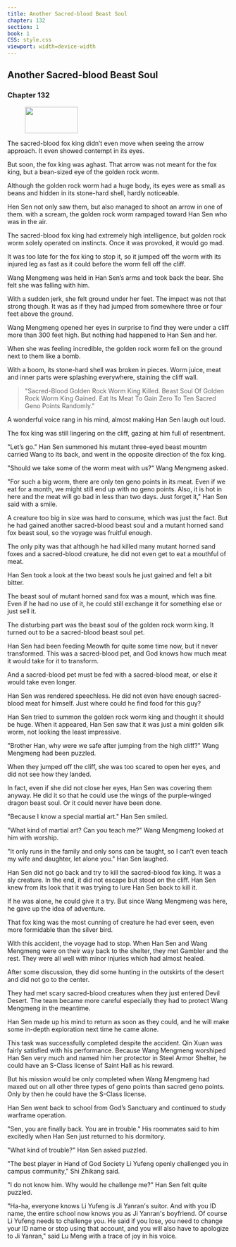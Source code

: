 ```yaml
---
title: Another Sacred-blood Beast Soul
chapter: 132
section: 1
book: 1
CSS: style.css
viewport: width=device-width
---
```


## Another Sacred-blood Beast Soul

### Chapter 132

<figure>
	<img src="../Images/gem.gif" alt="" id="gem" width="120" height="60" />
</figure>

The sacred-blood fox king didn’t even move when seeing the arrow approach. It even showed contempt in its eyes.

But soon, the fox king was aghast. That arrow was not meant for the fox king, but a bean-sized eye of the golden rock worm.

Although the golden rock worm had a huge body, its eyes were as small as beans and hidden in its stone-hard shell, hardly noticeable.

Hen Sen not only saw them, but also managed to shoot an arrow in one of them. with a scream, the golden rock worm rampaged toward Han Sen who was in the air.

The sacred-blood fox king had extremely high intelligence, but golden rock worm solely operated on instincts. Once it was provoked, it would go mad.

It was too late for the fox king to stop it, so it jumped off the worm with its injured leg as fast as it could before the worm fell off the cliff.

Wang Mengmeng was held in Han Sen’s arms and took back the bear. She felt she was falling with him.

With a sudden jerk, she felt ground under her feet. The impact was not that strong though. It was as if they had jumped from somewhere three or four feet above the ground.

Wang Mengmeng opened her eyes in surprise to find they were under a cliff more than 300 feet high. But nothing had happened to Han Sen and her.

When she was feeling incredible, the golden rock worm fell on the ground next to them like a bomb.

With a boom, its stone-hard shell was broken in pieces. Worm juice, meat and inner parts were splashing everywhere, staining the cliff wall.

> "Sacred-Blood Golden Rock Worm King Killed. Beast Soul Of Golden Rock Worm King Gained. Eat Its Meat To Gain Zero To Ten Sacred Geno Points Randomly."

A wonderful voice rang in his mind, almost making Han Sen laugh out loud.

The fox king was still lingering on the cliff, gazing at him full of resentment.

"Let’s go." Han Sen summoned his mutant three-eyed beast mountm carried Wang to its back, and went in the opposite direction of the fox king.

"Should we take some of the worm meat with us?" Wang Mengmeng asked.

"For such a big worm, there are only ten geno points in its meat. Even if we eat for a month, we might still end up with no geno points. Also, it is hot in here and the meat will go bad in less than two days. Just forget it," Han Sen said with a smile.

A creature too big in size was hard to consume, which was just the fact. But he had gained another sacred-blood beast soul and a mutant horned sand fox beast soul, so the voyage was fruitful enough.

The only pity was that although he had killed many mutant horned sand foxes and a sacred-blood creature, he did not even get to eat a mouthful of meat.

Han Sen took a look at the two beast souls he just gained and felt a bit bitter.

The beast soul of mutant horned sand fox was a mount, which was fine. Even if he had no use of it, he could still exchange it for something else or just sell it.

The disturbing part was the beast soul of the golden rock worm king. It turned out to be a sacred-blood beast soul pet.

Han Sen had been feeding Meowth for quite some time now, but it never transformed. This was a sacred-blood pet, and God knows how much meat it would take for it to transform.

And a sacred-blood pet must be fed with a sacred-blood meat, or else it would take even longer.

Han Sen was rendered speechless. He did not even have enough sacred-blood meat for himself. Just where could he find food for this guy?

Han Sen tried to summon the golden rock worm king and thought it should be huge. When it appeared, Han Sen saw that it was just a mini golden silk worm, not looking the least impressive.

"Brother Han, why were we safe after jumping from the high cliff?" Wang Mengmeng had been puzzled.

When they jumped off the cliff, she was too scared to open her eyes, and did not see how they landed.

In fact, even if she did not close her eyes, Han Sen was covering them anyway. He did it so that he could use the wings of the purple-winged dragon beast soul. Or it could never have been done.

"Because I know a special martial art." Han Sen smiled.

"What kind of martial art? Can you teach me?" Wang Mengmeng looked at him with worship.

"It only runs in the family and only sons can be taught, so I can’t even teach my wife and daughter, let alone you." Han Sen laughed.

Han Sen did not go back and try to kill the sacred-blood fox king. It was a sly creature. In the end, it did not escape but stood on the cliff. Han Sen knew from its look that it was trying to lure Han Sen back to kill it.

If he was alone, he could give it a try. But since Wang Mengmeng was here, he gave up the idea of adventure.

That fox king was the most cunning of creature he had ever seen, even more formidable than the silver bird.

With this accident, the voyage had to stop. When Han Sen and Wang Mengmeng were on their way back to the shelter, they met Gambler and the rest. They were all well with minor injuries which had almost healed.

After some discussion, they did some hunting in the outskirts of the desert and did not go to the center.

They had met scary sacred-blood creatures when they just entered Devil Desert. The team became more careful especially they had to protect Wang Mengmeng in the meantime.

Han Sen made up his mind to return as soon as they could, and he will make some in-depth exploration next time he came alone.

This task was successfully completed despite the accident. Qin Xuan was fairly satisfied with his performance. Because Wang Mengmeng worshiped Han Sen very much and named him her protector in Steel Armor Shelter, he could have an S-Class license of Saint Hall as his reward.

But his mission would be only completed when Wang Mengmeng had maxed out on all other three types of geno points than sacred geno points. Only by then he could have the S-Class license.

Han Sen went back to school from God’s Sanctuary and continued to study warframe operation.

"Sen, you are finally back. You are in trouble." His roommates said to him excitedly when Han Sen just returned to his dormitory.

"What kind of trouble?" Han Sen asked puzzled.

"The best player in Hand of God Society Li Yufeng openly challenged you in campus community," Shi Zhikang said.

"I do not know him. Why would he challenge me?" Han Sen felt quite puzzled.

"Ha-ha, everyone knows Li Yufeng is Ji Yanran's suitor. And with you ID name, the entire school now knows you as Ji Yanran's boyfriend. Of course Li Yufeng needs to challenge you. He said if you lose, you need to change your ID name or stop using that account, and you will also have to apologize to Ji Yanran," said Lu Meng with a trace of joy in his voice.